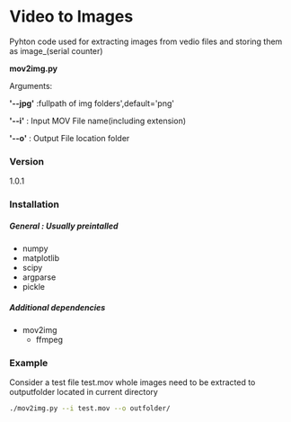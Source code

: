 # Video to Images
Pyhton code used for extracting images from vedio files and storing them as image_(serial counter)

**mov2img.py**

Arguments:

**'--jpg'** :fullpath of img folders',default='png'

**'--i'** : Input MOV File name(including extension)

**'--o'** : Output File location folder


### Version
1.0.1

### Installation
##### General : Usually preintalled
* numpy
* matplotlib
* scipy
* argparse
* pickle

##### Additional dependencies
* mov2img
    * ffmpeg

### Example
Consider a test file test.mov whole images need to be extracted to outputfolder located in current directory
```sh
./mov2img.py --i test.mov --o outfolder/
```
  


